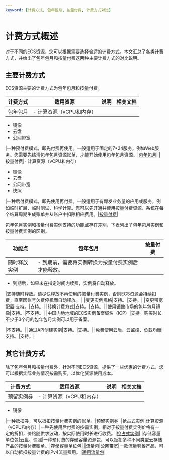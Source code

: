 ```yaml
---
keyword: [计费方式, 包年包月, 按量付费, 计费方式对比]
---
```


# 计费方式概述

对于不同的ECS资源，您可以根据需要选择合适的计费方式。本文汇总了各类计费方式，并给出了包年包月和按量付费这两种主要计费方式的对比说明。

## 主要计费方式

ECS资源主要的计费方式为包年包月和按量付费。

|计费方式|适用资源|说明|相关文档|
|----|----|--|----|
|包年包月|-   计算资源（vCPU和内存）
-   镜像
-   云盘
-   公网带宽

|一种预付费模式，即先付费再使用。一般适用于固定的7\*24服务，例如Web服务。您需要先结清包年包月资源账单，才能开始使用包年包月资源。|[包年包月](/intl.zh-CN/产品定价/计费方式/包年包月.md)|
|按量付费|-   计算资源（vCPU和内存）
-   镜像
-   云盘
-   公网带宽
-   快照

|一种后付费模式，即先使用再付费。一般适用于有爆发业务量的应用或服务，例如临时扩展、临时测试、科学计算。您可以先开通并使用按量付费资源，系统在每个结算周期生成账单并从账户中扣除相应费用。|[按量付费](/intl.zh-CN/产品定价/计费方式/按量付费.md)|

包年包月实例和按量付费实例支持的功能点存在差别，下表列出了包年包月实例和按量付费实例的区别。

|功能点|包年包月|按量付费|
|---|----|----|
|随时释放实例|-   到期前，需要将实例转换为按量付费实例后才能释放。
-   到期后，如果未在指定时间内续费，实例将自动释放。

|支持随时释放。请尽快释放不再使用的按量付费实例，否则ECS资源会持续扣费，直至因账号欠费停机而自动释放。 |
|变更实例规格|支持。|支持。|
|变更带宽配置|支持。|支持。|
|转换计费方式|支持。|支持。|
|使用镜像市场的包年包月镜像|支持。|不支持。|
|中国内地地域的ECS实例备案域名（ICP）|支持。购买时长不少于3个月的包年包月实例可以用于备案。

|不支持。|
|通过API创建实例|支持。|支持。|
|免费使用云盾、云监控、负载均衡|支持。|支持。|

## 其它计费方式

除了包年包月和按量付费外，针对不同ECS资源，提供了一些优惠的计费方式，您可以根据实际业务情况按需购买，以优化资源使用成本。

|计费方式|适用资源|说明|相关文档|
|----|----|--|----|
|预留实例券|-   计算资源（vCPU和内存）
-   镜像

|一种抵扣券，可以抵扣按量付费实例的账单。|[预留实例券](/intl.zh-CN/产品定价/计费方式/预留实例券.md)|
|抢占式实例|计算资源（vCPU和内存）|一种先使用后付费的按需实例，相对于按量付费实例价格有一定的折扣，价格随供求波动，按实际使用时长进行收费。|[抢占式实例](/intl.zh-CN/产品定价/计费方式/抢占式实例.md)|
|存储容量单位包|云盘、快照|一种预付费的存储容量资源包，可以抵扣多种不同类型云存储产品的按量付费账单。|[存储容量单位包](/intl.zh-CN/产品定价/计费方式/存储容量单位包.md)|
|流量包|公网带宽|一款流量套餐产品，可以自动抵扣按量计费的IPv4流量费用。|[通用流量包](https://www.alibabacloud.com/help/zh/product/55093.htm)|

